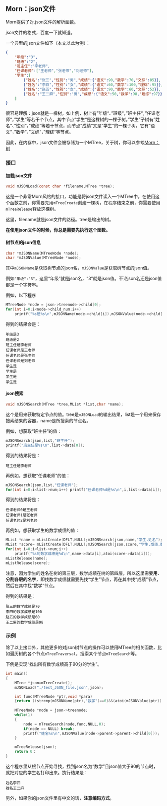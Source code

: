 ## Morn：json文件

Morn提供了对.json文件的解析函数。

json文件的格式，百度一下就知道。

一个典型的json文件如下（本文以此为例）：

```json
{
	"年级":"3",
	"班级":"2",
	"班主任":"李老师",
	"任课老师":["王老师","张老师","刘老师"],
	"学生":[
  		{"姓名":"张三","性别":"男","成绩":{"语文":90,"数学":70,"文综":85}},
  		{"姓名":"李四","性别":"女","成绩":{"语文":60,"数学":100,"理综":95}},
  		{"姓名":"赵五","性别":"女","成绩":{"语文":90,"数学":60,"文综":52}},
  		{"姓名":"王二麻","性别":"男","成绩":{"语文":50,"数学":98,"理综":97}}
  	]
}
```

很容易理解：json就是一棵树，如上例，树上有”年级“、”班级“，”班主任“，”任课老师“，”学生“等若干个节点，其中节点”学生“是这棵树的一棵子树，”学生“子树有”姓名“、”性别“，”成绩“等若干节点，而节点”成绩“又是”学生“的一棵子树，它有”语文“，”数学“，”文综“，”理综“等节点。

因此，在内存中，json文件会被存储为一个MTree，关于树，你可以参考[Morn：树](Morn：树.md)



### 接口

#### 加载json文件

```c
void mJSONLoad(const char *filename,MTree *tree);
```

这是一个非常Morn风格的接口，功能是将json文件读入一个MTree中。在使用这个函数之前，你需要先用`mTreeCreate`创建一棵树，在程序结束之前，你需要使用`mTreeRelease`释放这棵树。

这里，filename就是json文件的路径。tree是输出的树。

**在使用json文件的时候，你总是需要先执行这个函数。**



#### 树节点的json信息

```c
char *mJSONName(MTreeNode *node);
char *mJSONValue(MTreeNode *node);
```

其中`mJSONName`是获取树节点的json名，`mJSONValue`是获取树节点的json值。

例如`"年级":"3"`，这里“年级”就是json名，“3”就是json值。不论json名还是json值都是一个字符串。

例如，以下程序

```c
MTreeNode *node = json->treenode->child[0];
for(int i=0;i<node->child_num;i++)
    printf("%s是%s\n",mJSONName(node->child[i]),mJSONValue(node->child[i]));
```

得到的结果会是：

```
年级是3         
班级是2         
班主任是李老师      
任课老师是王老师     
任课老师是张老师     
任课老师是刘老师     
学生是          
学生是          
学生是          
学生是
```



#### json搜索

```c
void mJSONSearch(MTree *tree,MList *list,char *name);
```

这个是用来获取特定节点的值。tree是`mJSONLoad`的输出结果，list是一个用来保存搜索结果的容器，name是所搜索的节点名。

例如，想获取“班主任”的值：

```c
mJSONSearch(json,list,"班主任");
printf("班主任是%s\n",list->data[0]);
```

得到的结果将是：

```
班主任是李老师
```

再例如，想获取“任课老师”的值：

```c
mJSONSearch(json,list,"任课老师");
for(int i=0;i<list->num;i++) printf("任课老师%d是%s\n",i,list->data[i]);
```

得到的结果将是：

```
任课老师0是王老师
任课老师1是张老师
任课老师2是刘老师
```

再例如，想获取学生的数学成绩的值：

```c
MList *name = mListCreate(DFLT,NULL);mJSONSearch(json,name,"学生.姓名");
MList *score= mListCreate(DFLT,NULL);mJSONSearch(json,score,"学生.成绩.数学");
for(int i=0;i<list->num;i++) 
    printf("%s的数学成绩是%d\n",name->data[i],atoi(score->data[i]));
mListRelease(name);
mListRelease(score);
```

注意，因为学生的姓名在树的第三层，数学成绩在树的第四层，所以这里需要**用`.`分割各层的名字**，即找数学成绩就需要先找“学生”节点，再在其中找“成绩”节点，然后在其中找“数学”节点。

得到的结果是：

```
张三的数学成绩是70
李四的数学成绩是100
赵五的数学成绩是60
王二麻的数学成绩是98
```



### 示例

除了以上接口外，其他更多的对json树节点的操作可以使用MTree的相关函数，比如遍历树的各个节点`mTreeTraversal`，搜索某个节点`mTreeSearch`等。

下例是实现“找出所有数学成绩高于90分的学生”。

```c
int main()
{
    MTree *json=mTreeCreate();
    mJSONLoad("./test_JSON_file.json",json);

    int func(MTreeNode *ptr,void *para)
    {return ((strcmp(mJSONName(ptr),"数学")==0)&&(atoi(mJSONValue(ptr))>=90));}
    
    MTreeNode *node = json->treenode;
    while(1)
    {
        node = mTreeSearch(node,func,NULL,0);
        if(node == NULL) break;
        printf("姓名%s\n",mJSONValue(node->parent->parent->child[0]));
    }

    mTreeRelease(json);
    return 0；
}
```

这个程序里从根节点开始寻找，找到json名为“数学”且json值大于90的节点时，就把对应的学生名打印出来。执行结果是：

```
姓名李四
姓名王二麻
```



另外，如果你的json文件里有中文的话，**注意编码方式**。





